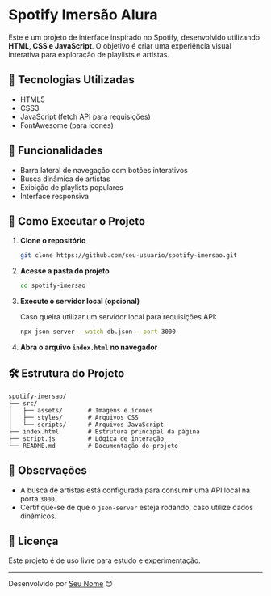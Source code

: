 # Spotify Imersão Alura

Este é um projeto de interface inspirado no Spotify, desenvolvido utilizando **HTML, CSS e JavaScript**. O objetivo é criar uma experiência visual interativa para exploração de playlists e artistas.

## 📌 Tecnologias Utilizadas

- HTML5
- CSS3
- JavaScript (fetch API para requisições)
- FontAwesome (para ícones)

## 🎵 Funcionalidades

- Barra lateral de navegação com botões interativos
- Busca dinâmica de artistas
- Exibição de playlists populares
- Interface responsiva

## 🚀 Como Executar o Projeto

1. **Clone o repositório**

   ```bash
   git clone https://github.com/seu-usuario/spotify-imersao.git
   ```

2. **Acesse a pasta do projeto**

   ```bash
   cd spotify-imersao
   ```

3. **Execute o servidor local (opcional)**

   Caso queira utilizar um servidor local para requisições API:

   ```bash
   npx json-server --watch db.json --port 3000
   ```

4. **Abra o arquivo `index.html` no navegador**

## 🛠 Estrutura do Projeto

```
spotify-imersao/
├── src/
│   ├── assets/       # Imagens e ícones
│   ├── styles/       # Arquivos CSS
│   └── scripts/      # Arquivos JavaScript
├── index.html        # Estrutura principal da página
├── script.js         # Lógica de interação
└── README.md         # Documentação do projeto
```

## 📌 Observações

- A busca de artistas está configurada para consumir uma API local na porta `3000`.
- Certifique-se de que o `json-server` esteja rodando, caso utilize dados dinâmicos.

## 📄 Licença

Este projeto é de uso livre para estudo e experimentação.

---

Desenvolvido por [Seu Nome](https://github.com/seu-usuario) 😊

